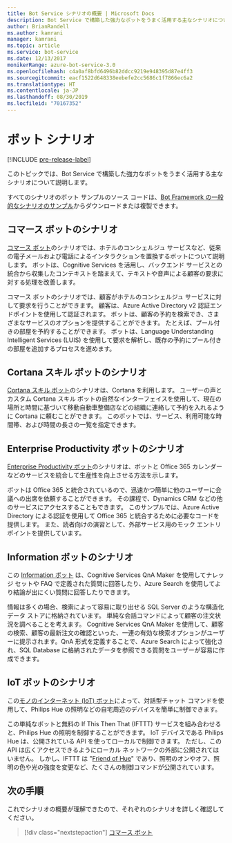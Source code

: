 ```yaml
---
title: Bot Service シナリオの概要 | Microsoft Docs
description: Bot Service で構築した強力なボットをうまく活用する主なシナリオについて説明します。
author: BrianRandell
ms.author: kamrani
manager: kamrani
ms.topic: article
ms.service: bot-service
ms.date: 12/13/2017
monikerRange: azure-bot-service-3.0
ms.openlocfilehash: c4a0af8bfd6496b82ddcc9219e948395d87e4ff3
ms.sourcegitcommit: eacf1522d648338eebefe2cc5686c1f7866ec6a2
ms.translationtype: HT
ms.contentlocale: ja-JP
ms.lasthandoff: 08/30/2019
ms.locfileid: "70167352"
---
```

# <a name="bot-scenarios"></a>ボット シナリオ

[!INCLUDE [pre-release-label](includes/pre-release-label-v3.md)]

このトピックでは、Bot Service で構築した強力なボットをうまく活用する主なシナリオについて説明します。

すべてのシナリオのボット サンプルのソース コードは、[Bot Framework の一般的なシナリオのサンプル](https://aka.ms/abs-scenarios)からダウンロードまたは複製できます。

## <a name="commerce-bot-scenario"></a>コマース ボットのシナリオ
[コマース ボット](bot-service-scenario-commerce.md)のシナリオでは、ホテルのコンシェルジュ サービスなど、従来の電子メールおよび電話によるインタラクションを置換するボットについて説明します。 ボットは、Cognitive Services を活用し、バックエンド サービスとの統合から収集したコンテキストを踏まえて、テキストや音声による顧客の要求に対する処理を改善します。

コマース ボットのシナリオでは、顧客がホテルのコンシェルジュ サービスに対して要求を行うことができます。 顧客は、Azure Active Directory v2 認証エンドポイントを使用して認証されます。 ボットは、顧客の予約を検索でき、さまざまなサービスのオプションを提供することができます。 たとえば、プール付きの部屋を予約することができます。 ボットは、Language Understanding Intelligent Services (LUIS) を使用して要求を解析し、既存の予約にプール付きの部屋を追加するプロセスを進めます。

## <a name="cortana-skill-bot-scenario"></a>Cortana スキル ボットのシナリオ
[Cortana スキル ボット](bot-service-scenario-cortana-skill.md)のシナリオは、Cortana を利用します。 ユーザーの声とカスタム Cortana スキル ボットの自然なインターフェイスを使用して、現在の場所と時間に基づいて移動自動車整備店などの組織に連絡して予約を入れるように Cortana に頼むことができます。 このボットでは、サービス、利用可能な時間帯、および時間の長さの一覧を指定できます。

## <a name="enterprise-productivity-bot-scenario"></a>Enterprise Productivity ボットのシナリオ
[Enterprise Productivity ボット](bot-service-scenario-enterprise-productivity.md)のシナリオは、ボットと Office 365 カレンダーなどのサービスを統合して生産性を向上させる方法を示します。

ボットは Office 365 と統合されているので、迅速かつ簡単に他のユーザーに会議への出席を依頼することができます。 その課程で、Dynamics CRM などの他のサービスにアクセスすることもできます。 このサンプルでは、Azure Active Directory による認証を使用して Office 365 と統合するために必要なコードを提供します。 また、読者向けの演習として、外部サービス用のモック エントリ ポイントを提供しています。

## <a name="information-bot-scenario"></a>Information ボットのシナリオ
この [Information ボット](bot-service-scenario-informational.md) は、Cognitive Services QnA Maker を使用してナレッジ セットや FAQ で定義された質問に回答したり、Azure Search を使用してより結論が出にくい質問に回答したりできます。

情報は多くの場合、検索によって容易に取り出せる SQL Server のような構造化データ ストアに格納されています。 単純な会話コマンドによって顧客の注文状況を調べることを考えます。 Cognitive Services QnA Maker を使用して、顧客の検索、顧客の最新注文の確認といった、一連の有効な検索オプションがユーザーに提示されます。QnA 形式を定義することで、Azure Search によって強化され、SQL Database に格納されたデータを参照できる質問をユーザーが容易に作成できます。

## <a name="iot-bot-scenario"></a>IoT ボットのシナリオ
この[モノのインターネット (IoT) ボット](bot-service-scenario-internet-things.md)によって、対話型チャット コマンドを使用して、Philips Hue の照明などの自宅周辺のデバイスを簡単に制御できます。

この単純なボットと無料の If This Then That (IFTTT) サービスを組み合わせると、Philips Hue の照明を制御することができます。 IoT デバイスである Philips Hue は、公開されている API を使ってローカルで制御できます。 ただし、この API は広くアクセスできるようにローカル ネットワークの外部に公開されてはいません。 しかし、IFTTT は "[Friend of Hue](http://www2.meethue.com/friends-of-hue/ifttt/)" であり、照明のオンやオフ、照明の色や光の強度を変更など、たくさんの制御コマンドが公開されています。

## <a name="next-steps"></a>次の手順
これでシナリオの概要が理解できたので、それぞれのシナリオを詳しく確認してください。

> [!div class="nextstepaction"]
> [コマース ボット](bot-service-scenario-commerce.md)
